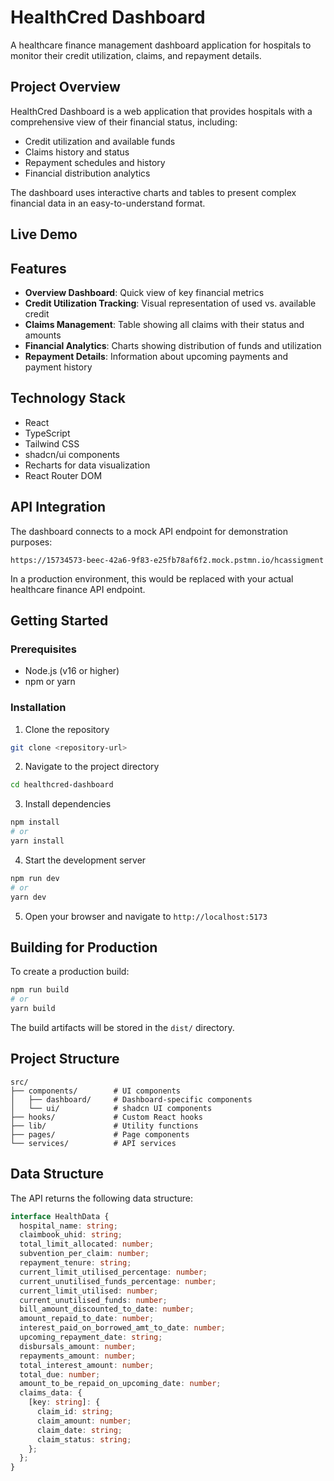 # HealthCred Dashboard

A healthcare finance management dashboard application for hospitals to monitor their credit utilization, claims, and repayment details.

## Project Overview

HealthCred Dashboard is a web application that provides hospitals with a comprehensive view of their financial status, including:

- Credit utilization and available funds
- Claims history and status
- Repayment schedules and history
- Financial distribution analytics

The dashboard uses interactive charts and tables to present complex financial data in an easy-to-understand format.

## Live Demo

## Features

- **Overview Dashboard**: Quick view of key financial metrics
- **Credit Utilization Tracking**: Visual representation of used vs. available credit
- **Claims Management**: Table showing all claims with their status and amounts
- **Financial Analytics**: Charts showing distribution of funds and utilization
- **Repayment Details**: Information about upcoming payments and payment history

## Technology Stack

- React
- TypeScript
- Tailwind CSS
- shadcn/ui components
- Recharts for data visualization
- React Router DOM

## API Integration

The dashboard connects to a mock API endpoint for demonstration purposes:

```
https://15734573-beec-42a6-9f83-e25fb78af6f2.mock.pstmn.io/hcassigment
```

In a production environment, this would be replaced with your actual healthcare finance API endpoint.

## Getting Started

### Prerequisites

- Node.js (v16 or higher)
- npm or yarn

### Installation

1. Clone the repository

```sh
git clone <repository-url>
```

2. Navigate to the project directory

```sh
cd healthcred-dashboard
```

3. Install dependencies

```sh
npm install
# or
yarn install
```

4. Start the development server

```sh
npm run dev
# or
yarn dev
```

5. Open your browser and navigate to `http://localhost:5173`

## Building for Production

To create a production build:

```sh
npm run build
# or
yarn build
```

The build artifacts will be stored in the `dist/` directory.

## Project Structure

```
src/
├── components/        # UI components
│   ├── dashboard/     # Dashboard-specific components
│   └── ui/            # shadcn UI components
├── hooks/             # Custom React hooks
├── lib/               # Utility functions
├── pages/             # Page components
└── services/          # API services
```

## Data Structure

The API returns the following data structure:

```typescript
interface HealthData {
  hospital_name: string;
  claimbook_uhid: string;
  total_limit_allocated: number;
  subvention_per_claim: number;
  repayment_tenure: string;
  current_limit_utilised_percentage: number;
  current_unutilised_funds_percentage: number;
  current_limit_utilised: number;
  current_unutilised_funds: number;
  bill_amount_discounted_to_date: number;
  amount_repaid_to_date: number;
  interest_paid_on_borrowed_amt_to_date: number;
  upcoming_repayment_date: string;
  disbursals_amount: number;
  repayments_amount: number;
  total_interest_amount: number;
  total_due: number;
  amount_to_be_repaid_on_upcoming_date: number;
  claims_data: {
    [key: string]: {
      claim_id: string;
      claim_amount: number;
      claim_date: string;
      claim_status: string;
    };
  };
}
```

